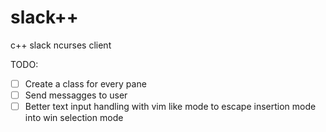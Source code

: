 # slack++
c++ slack ncurses client  

TODO:

- [ ] Create a class for every pane
- [ ] Send messagges to user 
- [ ] Better text input handling with vim like mode to escape insertion mode into win selection mode
